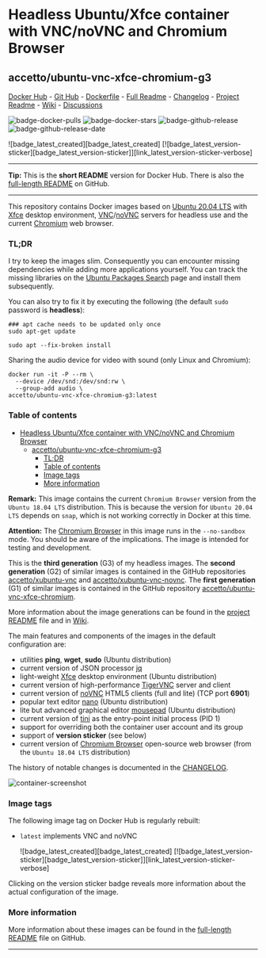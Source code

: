 # Headless Ubuntu/Xfce container with VNC/noVNC and Chromium Browser

## accetto/ubuntu-vnc-xfce-chromium-g3

[Docker Hub][this-docker] - [Git Hub][this-github] - [Dockerfile][this-dockerfile] - [Full Readme][this-readme-full] - [Changelog][this-changelog] - [Project Readme][this-readme-project] - [Wiki][this-wiki] - [Discussions][this-discussions]

![badge-docker-pulls][badge-docker-pulls]
![badge-docker-stars][badge-docker-stars]
![badge-github-release][badge-github-release]
![badge-github-release-date][badge-github-release-date]

![badge_latest_created][badge_latest_created]
[![badge_latest_version-sticker][badge_latest_version-sticker]][link_latest_version-sticker-verbose]

***

**Tip:** This is the **short README** version for Docker Hub. There is also the [full-length README][this-readme-full] on GitHub.

***

This repository contains Docker images based on [Ubuntu 20.04 LTS][docker-ubuntu] with [Xfce][xfce] desktop environment, [VNC][tigervnc]/[noVNC][novnc] servers for headless use and the current [Chromium][chromium] web browser.

### TL;DR

I try to keep the images slim. Consequently you can encounter missing dependencies while adding more applications yourself. You can track the missing libraries on the [Ubuntu Packages Search][ubuntu-packages-search] page and install them subsequently.

You can also try to fix it by executing the following (the default `sudo` password is **headless**):

```shell
### apt cache needs to be updated only once
sudo apt-get update

sudo apt --fix-broken install
```

Sharing the audio device for video with sound (only Linux and Chromium):

```shell
docker run -it -P --rm \
  --device /dev/snd:/dev/snd:rw \
  --group-add audio \
accetto/ubuntu-vnc-xfce-chromium-g3:latest
```

### Table of contents

- [Headless Ubuntu/Xfce container with VNC/noVNC and Chromium Browser](#headless-ubuntuxfce-container-with-vncnovnc-and-chromium-browser)
  - [accetto/ubuntu-vnc-xfce-chromium-g3](#accettoubuntu-vnc-xfce-chromium-g3)
    - [TL;DR](#tldr)
    - [Table of contents](#table-of-contents)
    - [Image tags](#image-tags)
    - [More information](#more-information)

**Remark:** This image contains the current `Chromium Browser` version from the `Ubuntu 18.04 LTS` distribution. This is because the version for `Ubuntu 20.04 LTS` depends on `snap`, which is not working correctly in Docker at this time.

**Attention:** The [Chromium Browser][chromium] in this image runs in the `--no-sandbox` mode. You should be aware of the implications. The image is intended for testing and development.

This is the **third generation** (G3) of my headless images. The **second generation** (G2) of similar images is contained in the GitHub repositories [accetto/xubuntu-vnc][accetto-github-xubuntu-vnc] and [accetto/xubuntu-vnc-novnc][accetto-github-xubuntu-vnc-novnc]. The **first generation** (G1) of similar images is contained in the GitHub repository [accetto/ubuntu-vnc-xfce-chromium][accetto-github-ubuntu-vnc-xfce-chromium].

More information about the image generations can be found in the [project README][this-readme-project] file and in [Wiki][this-wiki].

The main features and components of the images in the default configuration are:

- utilities **ping**, **wget**, **sudo** (Ubuntu distribution)
- current version of JSON processor [jq][jq]
- light-weight [Xfce][xfce] desktop environment (Ubuntu distribution)
- current version of high-performance [TigerVNC][tigervnc] server and client
- current version of [noVNC][novnc] HTML5 clients (full and lite) (TCP port **6901**)
- popular text editor [nano][nano] (Ubuntu distribution)
- lite but advanced graphical editor [mousepad][mousepad] (Ubuntu distribution)
- current version of [tini][tini] as the entry-point initial process (PID 1)
- support for overriding both the container user account and its group
- support of **version sticker** (see below)
- current version of [Chromium Browser][chromium] open-source web browser (from the `Ubuntu 18.04 LTS` distribution)

The history of notable changes is documented in the [CHANGELOG][this-changelog].

![container-screenshot][this-screenshot-container]

### Image tags

The following image tag on Docker Hub is regularly rebuilt:

- `latest` implements VNC and noVNC

    ![badge_latest_created][badge_latest_created]
    [![badge_latest_version-sticker][badge_latest_version-sticker]][link_latest_version-sticker-verbose]

Clicking on the version sticker badge reveals more information about the actual configuration of the image.

### More information

More information about these images can be found in the [full-length README][this-readme-full] file on GitHub.

***

<!-- GitHub project common -->

[this-changelog]: https://github.com/accetto/ubuntu-vnc-xfce-g3/blob/master/CHANGELOG.md
[this-discussions]: https://github.com/accetto/ubuntu-vnc-xfce-g3/discussions
[this-github]: https://github.com/accetto/ubuntu-vnc-xfce-g3/
[this-issues]: https://github.com/accetto/ubuntu-vnc-xfce-g3/issues
[this-readme-full]: https://github.com/accetto/ubuntu-vnc-xfce-g3/blob/master/docker/xfce-chromium/README.md
[this-readme-project]: https://github.com/accetto/ubuntu-vnc-xfce-g3/blob/master/README.md
[this-wiki]: https://github.com/accetto/ubuntu-vnc-xfce-g3/wiki

<!-- Docker image specific -->

[this-docker]: https://hub.docker.com/r/accetto/ubuntu-vnc-xfce-chromium-g3/
[this-dockerfile]: https://github.com/accetto/ubuntu-vnc-xfce-g3/blob/master/docker/Dockerfile.xfce.chromium

[this-screenshot-container]: https://raw.githubusercontent.com/accetto/ubuntu-vnc-xfce-g3/master/docker/doc/images/ubuntu-vnc-xfce-chromium.jpg

<!-- Previous generations -->

[accetto-github-xubuntu-vnc]: https://github.com/accetto/xubuntu-vnc/
[accetto-github-xubuntu-vnc-novnc]: https://github.com/accetto/xubuntu-vnc-novnc/
[accetto-github-ubuntu-vnc-xfce-chromium]: https://github.com/accetto/ubuntu-vnc-xfce-chromium

<!-- External links -->

[docker-ubuntu]: https://hub.docker.com/_/ubuntu/

[docker-doc]: https://docs.docker.com/
[docker-doc-managing-data]: https://docs.docker.com/storage/

[ubuntu-packages-search]: https://packages.ubuntu.com/

[jq]: https://stedolan.github.io/jq/
[mousepad]: https://github.com/codebrainz/mousepad
[nano]: https://www.nano-editor.org/
[novnc]: https://github.com/kanaka/noVNC
[tigervnc]: http://tigervnc.org
[tightvnc]: http://www.tightvnc.com
[tini]: https://github.com/krallin/tini
[xfce]: http://www.xfce.org

[chromium]: https://www.chromium.org/Home

<!-- github badges common -->

[badge-github-release]: https://badgen.net/github/release/accetto/ubuntu-vnc-xfce-g3?icon=github&label=release

[badge-github-release-date]: https://img.shields.io/github/release-date/accetto/ubuntu-vnc-xfce-g3?logo=github

<!-- docker badges specific -->

[badge-docker-pulls]: https://badgen.net/docker/pulls/accetto/ubuntu-vnc-xfce-chromium-g3?icon=docker&label=pulls

[badge-docker-stars]: https://badgen.net/docker/stars/accetto/ubuntu-vnc-xfce-chromium-g3?icon=docker&label=stars

<!-- Appendix -->
